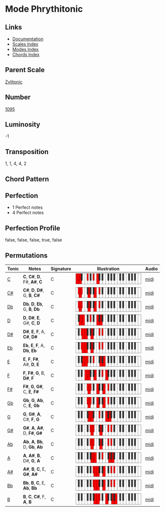 # Mode Phrythitonic

## Links

- [Documentation](README.md)
- [Scales Index](Scales.md)
- [Modes Index](Modes.md)
- [Chords Index](Chords.md)

## Parent Scale

[Zylitonic](ScaleZylitonic.md)

## Number

[1095](https://ianring.com/musictheory/scales/1095)

## Luminosity

-1

## Transposition

1, 1, 4, 4, 2

## Chord Pattern



## Perfection

- 1 Perfect notes
- 4 Perfect notes

## Perfection Profile

false, false, false, true, false

## Permutations

| Tonic | Notes | Signature | Illustration | Audio |
|-------|-------|-----------|--------------|-------|
| [C](ModeCNaturalPhrythitonic.md) | **C**, **C#**, **D**, F#, **A#**, **C** | C | ![CNaturalPhrythitonic](ModeCNaturalPhrythitonic.png) | [midi](https://github.com/edipermadi/music/blob/main/docs/ModeCNaturalPhrythitonic.mid?raw=true) |
| [C#](ModeCSharpPhrythitonic.md) | **C#**, **D**, **D#**, G, **B**, **C#** | C | ![CSharpPhrythitonic](ModeCSharpPhrythitonic.png) | [midi](https://github.com/edipermadi/music/blob/main/docs/ModeCSharpPhrythitonic.mid?raw=true) |
| [Db](ModeDFlatPhrythitonic.md) | **Db**, **D**, **Eb**, G, **B**, **Db** | C | ![DFlatPhrythitonic](ModeDFlatPhrythitonic.png) | [midi](https://github.com/edipermadi/music/blob/main/docs/ModeDFlatPhrythitonic.mid?raw=true) |
| [D](ModeDNaturalPhrythitonic.md) | **D**, **D#**, **E**, G#, **C**, **D** | C | ![DNaturalPhrythitonic](ModeDNaturalPhrythitonic.png) | [midi](https://github.com/edipermadi/music/blob/main/docs/ModeDNaturalPhrythitonic.mid?raw=true) |
| [D#](ModeDSharpPhrythitonic.md) | **D#**, **E**, **F**, A, **C#**, **D#** | C | ![DSharpPhrythitonic](ModeDSharpPhrythitonic.png) | [midi](https://github.com/edipermadi/music/blob/main/docs/ModeDSharpPhrythitonic.mid?raw=true) |
| [Eb](ModeEFlatPhrythitonic.md) | **Eb**, **E**, **F**, A, **Db**, **Eb** | C | ![EFlatPhrythitonic](ModeEFlatPhrythitonic.png) | [midi](https://github.com/edipermadi/music/blob/main/docs/ModeEFlatPhrythitonic.mid?raw=true) |
| [E](ModeENaturalPhrythitonic.md) | **E**, **F**, **F#**, A#, **D**, **E** | C | ![ENaturalPhrythitonic](ModeENaturalPhrythitonic.png) | [midi](https://github.com/edipermadi/music/blob/main/docs/ModeENaturalPhrythitonic.mid?raw=true) |
| [F](ModeFNaturalPhrythitonic.md) | **F**, **F#**, **G**, B, **D#**, **F** | C | ![FNaturalPhrythitonic](ModeFNaturalPhrythitonic.png) | [midi](https://github.com/edipermadi/music/blob/main/docs/ModeFNaturalPhrythitonic.mid?raw=true) |
| [F#](ModeFSharpPhrythitonic.md) | **F#**, **G**, **G#**, C, **E**, **F#** | C | ![FSharpPhrythitonic](ModeFSharpPhrythitonic.png) | [midi](https://github.com/edipermadi/music/blob/main/docs/ModeFSharpPhrythitonic.mid?raw=true) |
| [Gb](ModeGFlatPhrythitonic.md) | **Gb**, **G**, **Ab**, C, **E**, **Gb** | C | ![GFlatPhrythitonic](ModeGFlatPhrythitonic.png) | [midi](https://github.com/edipermadi/music/blob/main/docs/ModeGFlatPhrythitonic.mid?raw=true) |
| [G](ModeGNaturalPhrythitonic.md) | **G**, **G#**, **A**, C#, **F**, **G** | C | ![GNaturalPhrythitonic](ModeGNaturalPhrythitonic.png) | [midi](https://github.com/edipermadi/music/blob/main/docs/ModeGNaturalPhrythitonic.mid?raw=true) |
| [G#](ModeGSharpPhrythitonic.md) | **G#**, **A**, **A#**, D, **F#**, **G#** | C | ![GSharpPhrythitonic](ModeGSharpPhrythitonic.png) | [midi](https://github.com/edipermadi/music/blob/main/docs/ModeGSharpPhrythitonic.mid?raw=true) |
| [Ab](ModeAFlatPhrythitonic.md) | **Ab**, **A**, **Bb**, D, **Gb**, **Ab** | C | ![AFlatPhrythitonic](ModeAFlatPhrythitonic.png) | [midi](https://github.com/edipermadi/music/blob/main/docs/ModeAFlatPhrythitonic.mid?raw=true) |
| [A](ModeANaturalPhrythitonic.md) | **A**, **A#**, **B**, D#, **G**, **A** | C | ![ANaturalPhrythitonic](ModeANaturalPhrythitonic.png) | [midi](https://github.com/edipermadi/music/blob/main/docs/ModeANaturalPhrythitonic.mid?raw=true) |
| [A#](ModeASharpPhrythitonic.md) | **A#**, **B**, **C**, E, **G#**, **A#** | C | ![ASharpPhrythitonic](ModeASharpPhrythitonic.png) | [midi](https://github.com/edipermadi/music/blob/main/docs/ModeASharpPhrythitonic.mid?raw=true) |
| [Bb](ModeBFlatPhrythitonic.md) | **Bb**, **B**, **C**, E, **Ab**, **Bb** | C | ![BFlatPhrythitonic](ModeBFlatPhrythitonic.png) | [midi](https://github.com/edipermadi/music/blob/main/docs/ModeBFlatPhrythitonic.mid?raw=true) |
| [B](ModeBNaturalPhrythitonic.md) | **B**, **C**, **C#**, F, **A**, **B** | C | ![BNaturalPhrythitonic](ModeBNaturalPhrythitonic.png) | [midi](https://github.com/edipermadi/music/blob/main/docs/ModeBNaturalPhrythitonic.mid?raw=true) |
